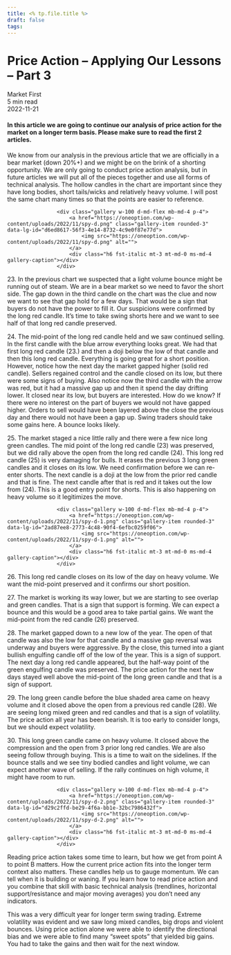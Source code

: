 ```yaml
---
title: <% tp.file.title %>
draft: false
tags:
---
```



<div class="bg-secondary">
<h1 class="py-5 ms-3 ms-md-4 my-0">Price Action – Applying Our Lessons – Part 3</h1>
</div>
<div class="d-flex align-items-center flex-wrap text-muted ps-3 ps-md-4 py-3 border-top border-bottom">
<div class="border-end pe-3 me-3">
<span class="badge bg-faded-primary text-primary">
Market First </span>
</div>
<div class="fs-sm pe-3 border-end me-3">5 min read</div>
<div class="fs-sm">
2022-11-21 </div>
</div>
<section class="px-3 px-md-4 py-4">
<h4 class="wp-block-heading">In this article we are going to continue our analysis of price action for the market on a longer term basis. Please make sure to read the first 2 articles. </h4>
<p>We know from our analysis in the previous article that we are officially in a bear market (down 20%+) and we might be on the brink of a shorting opportunity. We are only going to conduct price action analysis, but in future articles we will put all of the pieces together and use all forms of technical analysis. The hollow candles in the chart are important since they have long bodies, short tails/wicks and relatively heavy volume. I will post the same chart many times so that the points are easier to reference. </p>

                    <div class="gallery w-100 d-md-flex mb-md-4 p-4">
                        <a href="https://oneoption.com/wp-content/uploads/2022/11/spy-d.png" class="gallery-item rounded-3" data-lg-id="d6ed8617-56f3-4e14-8732-4c9e0f87e77d">
                            <img src="https://oneoption.com/wp-content/uploads/2022/11/spy-d.png" alt="">
                        </a>
                        <div class="h6 fst-italic mt-3 mt-md-0 ms-md-4 gallery-caption"></div>
                    </div>
                
<p>23. In the previous chart we suspected that a light volume bounce might be running out of steam. We are in a bear market so we need to favor the short side. The gap down in the third candle on the chart was the clue and now we want to see that gap hold for a few days. That would be a sign that buyers do not have the power to fill it. Our suspicions were confirmed by the long red candle. It’s time to take swing shorts here and we want to see half of that long red candle preserved. </p>
<p>24. The mid-point of the long red candle held and we saw continued selling. In the first candle with the blue arrow everything looks great. We had that first long red candle (23.) and then a doji below the low of that candle and then this long red candle. Everything is going great for a short position. However, notice how the next day the market gapped higher (solid red candle). Sellers regained control and the candle closed on its low, but there were some signs of buying. Also notice now the third candle with the arrow was red, but it had a massive gap up and then it spend the day drifting lower. It closed near its low, but buyers are interested. How do we know? If there were no interest on the part of buyers we would not have gapped higher. Orders to sell would have been layered above the close the previous day and there would not have been a gap up. Swing traders should take some gains here. A bounce looks likely. </p>
<p>25. The market staged a nice little rally and there were a few nice long green candles. The mid point of the long red candle (23) was preserved, but we did rally above the open from the long red candle (24). This long red candle (25) is very damaging for bulls. It erases the previous 3 long green candles and it closes on its low. We need confirmation before we can re-enter shorts. The next candle is a doji at the low from the prior red candle and that is fine. The next candle after that is red and it takes out the low from (24). This is a good entry point for shorts. This is also happening on heavy volume so it legitimizes the move. </p>

                    <div class="gallery w-100 d-md-flex mb-md-4 p-4">
                        <a href="https://oneoption.com/wp-content/uploads/2022/11/spy-d-1.png" class="gallery-item rounded-3" data-lg-id="2ad87ee8-2773-4c48-90f4-6efbc0259f06">
                            <img src="https://oneoption.com/wp-content/uploads/2022/11/spy-d-1.png" alt="">
                        </a>
                        <div class="h6 fst-italic mt-3 mt-md-0 ms-md-4 gallery-caption"></div>
                    </div>
                
<p>26. This long red candle closes on its low of the day on heavy volume. We want the mid-point preserved and it confirms our short position. </p>
<p>27. The market is working its way lower, but we are starting to see overlap and green candles. That is a sign that support is forming. We can expect a bounce and this would be a good area to take partial gains. We want the mid-point from the red candle (26) preserved. </p>
<p>28. The market gapped down to a new low of the year. The open of that candle was also the low for that candle and a massive gap reversal was underway and buyers were aggressive. By the close, this turned into a giant bullish engulfing candle off of the low of the year. This is a sign of support. The next day a long red candle appeared, but the half-way point of the green engulfing candle was preserved. The price action for the next few days stayed well above the mid-point of the long green candle and that is a sign of support. </p>
<p>29. The long green candle before the blue shaded area came on heavy volume and it closed above the open from a previous red candle (28). We are seeing long mixed green and red candles and that is a sign of volatility. The price action all year has been bearish. It is too early to consider longs, but we should expect volatility. </p>
<p>30. This long green candle came on heavy volume. It closed above the compression and the open from 3 prior long red candles. We are also seeing follow through buying. This is a time to wait on the sidelines. If the bounce stalls and we see tiny bodied candles and light volume, we can expect another wave of selling. If the rally continues on high volume, it might have room to run. </p>

                    <div class="gallery w-100 d-md-flex mb-md-4 p-4">
                        <a href="https://oneoption.com/wp-content/uploads/2022/11/spy-d-2.png" class="gallery-item rounded-3" data-lg-id="d29c2ffd-be29-4f6a-bb1e-32bc7986432f">
                            <img src="https://oneoption.com/wp-content/uploads/2022/11/spy-d-2.png" alt="">
                        </a>
                        <div class="h6 fst-italic mt-3 mt-md-0 ms-md-4 gallery-caption"></div>
                    </div>
                
<p>Reading price action takes some time to learn, but how we get from point A to point B matters. How the current price action fits into the longer term context also matters. These candles help us to gauge momentum. We can tell when it is building or waning. If you learn how to read price action and you combine that skill with basic technical analysis (trendlines, horizontal support/resistance and major moving averages) you don’t need any indicators.</p>
<p>This was a very difficult year for longer term swing trading. Extreme volatility was evident and we saw long mixed candles, big drops and violent bounces. Using price action alone we were able to identify the directional bias and we were able to find many “sweet spots” that yielded big gains. You had to take the gains and then wait for the next window. </p>
</section>
